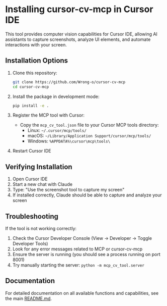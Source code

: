 # Installing cursor-cv-mcp in Cursor IDE

This tool provides computer vision capabilities for Cursor IDE, allowing AI assistants to capture screenshots, analyze UI elements, and automate interactions with your screen.

## Installation Options

1. Clone this repository:
   ```bash
   git clone https://github.com/Wrong-o/cursor-cv-mcp
   cd cursor-cv-mcp
   ```

2. Install the package in development mode:
   ```bash
   pip install -e .
   ```

3. Register the MCP tool with Cursor:
   - Copy the `mcp_cv_tool.json` file to your Cursor MCP tools directory:
     - Linux: `~/.cursor/mcp/tools/`
     - macOS: `~/Library/Application Support/cursor/mcp/tools/`
     - Windows: `%APPDATA%\cursor\mcp\tools\`

4. Restart Cursor IDE

## Verifying Installation

1. Open Cursor IDE
2. Start a new chat with Claude
3. Type: "Use the screenshot tool to capture my screen"
4. If installed correctly, Claude should be able to capture and analyze your screen

## Troubleshooting

If the tool is not working correctly:

1. Check the Cursor Developer Console (View -> Developer -> Toggle Developer Tools)
2. Look for any error messages related to MCP or cursor-cv-mcp
3. Ensure the server is running (you should see a process running on port 8001)
4. Try manually starting the server: `python -m mcp_cv_tool.server`

## Documentation

For detailed documentation on all available functions and capabilities, see the main [README.md](README.md). 